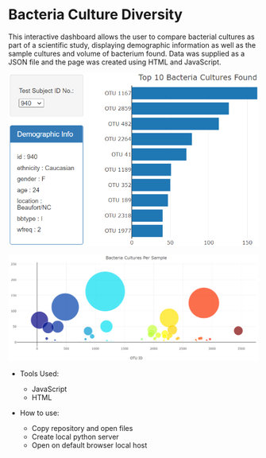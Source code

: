 # Bacteria Culture Diversity

This interactive dashboard allows the user to compare bacterial cultures as part of a scientific study, displaying demographic
information as well as the sample cultures and volume of bacterium found. Data was supplied as a JSON file and the page was created
using HTML and JavaScript. 


![cultures](/static/pictures/bacteria_cultures.PNG)

![samples](/static/pictures/bacteria_samples.PNG)


* Tools Used:
    * JavaScript
    * HTML
    
* How to use: 
    * Copy repository and open files
    * Create local python server
    * Open on default browser local host 

